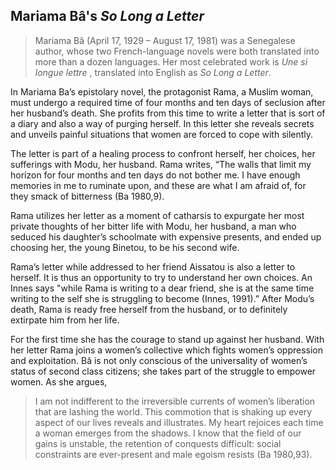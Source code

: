 
##  Mariama Bâ's *So Long a Letter*


> Mariama Bâ (April 17, 1929 – August 17, 1981) was a Senegalese author, 
> whose two French-language novels were both translated into more than a dozen languages. 
Her most celebrated work is *Une si longue lettre* , translated into English as *So Long a Letter*.


In Mariama Ba’s epistolary novel, the protagonist Rama, a Muslim woman, must undergo a required time of 
four months and ten days of seclusion after her husband’s death. She profits from this time to write a 
letter that is sort of a diary and also a way of purging herself. In this letter she reveals secrets
and unveils painful situations that women are forced to cope with silently. 

The letter is part of a healing process to confront herself, her choices, her sufferings with Modu, her husband. Rama writes,
“The walls that limit my horizon for four months and ten days do not bother me. I have enough memories in me to ruminate upon, and these are what 
I am afraid of, for they smack of bitterness (Ba 1980,9). 

Rama utilizes her letter as a moment of catharsis to expurgate her most private thoughts of her 
   bitter life with Modu, her husband, a man who seduced his daughter’s schoolmate with expensive presents, 
   and ended up choosing her, the young Binetou, to be his second wife. 
   
   Rama’s letter while addressed to her friend Aissatou is 
   also a letter to herself. It is thus an opportunity to try to understand her own choices. An Innes says "while Rama is writing to a dear friend,
   she is at the same time writing to the self she is struggling to become (Innes, 1991).”
   After Modu’s death, Rama is ready free herself from the husband, or to definitely extirpate him from her life.
   
   
   For the first time she has the courage to stand up against her husband. With her letter Rama joins a women’s collective which
   fights women’s oppression and exploitation. Bâ is not only conscious of the universality of women’s status of second class citizens; 
   she takes part of the struggle to empower women. As she argues, 
   
   > I am not indifferent to the irreversible currents of women’s liberation 
  > that are lashing the world. This commotion that is shaking up every aspect of our lives reveals and illustrates. My heart rejoices each
  > time a woman emerges from the shadows. I know that the field of our gains is unstable, the retention 
  > of conquests difficult: social constraints are ever-present and male egoism resists (Ba 1980,93). 

